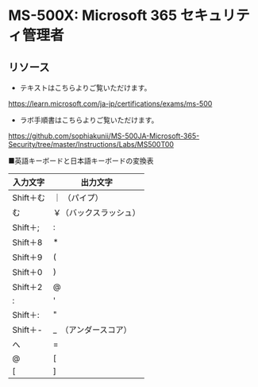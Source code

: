 ﻿# MS-500X: Microsoft 365 セキュリティ管理者

## リソース

- テキストはこちらよりご覧いただけます。

https://learn.microsoft.com/ja-jp/certifications/exams/ms-500

- ラボ手順書はこちらよりご覧いただけます。
 
https://github.com/sophiakunii/MS-500JA-Microsoft-365-Security/tree/master/Instructions/Labs/MS500T00

■英語キーボードと日本語キーボードの変換表

|入力文字 |出力文字 |
|---     | --- |
|Shift＋む | ｜ （パイプ） |
|む | ￥（バックスラッシュ） |
|Shift＋; | : |
|Shift＋8 | * |
|Shift＋9 | ( |
|Shift＋0 | ) |
|Shift＋2 | @ |
|: | ' |
|Shift＋: | " |
|Shift＋- | _　（アンダースコア） |
|へ | = |
|@ | [ |
|[ | ] |		

